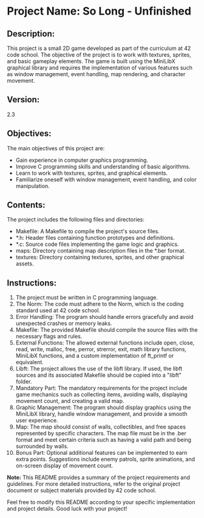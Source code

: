 # Project Name: So Long - Unfinished

## Description:
This project is a small 2D game developed as part of the curriculum at 42 code school. The objective of the project is to work with textures, sprites, and basic gameplay elements. The game is built using the MiniLibX graphical library and requires the implementation of various features such as window management, event handling, map rendering, and character movement.

## Version:
2.3

## Objectives:
The main objectives of this project are:
- Gain experience in computer graphics programming.
- Improve C programming skills and understanding of basic algorithms.
- Learn to work with textures, sprites, and graphical elements.
- Familiarize oneself with window management, event handling, and color manipulation.

## Contents:
The project includes the following files and directories:
- Makefile: A Makefile to compile the project's source files.
- *.h: Header files containing function prototypes and definitions.
- *.c: Source code files implementing the game logic and graphics.
- maps: Directory containing map description files in the *.ber format.
- textures: Directory containing textures, sprites, and other graphical assets.

## Instructions:
1. The project must be written in C programming language.
2. The Norm: The code must adhere to the Norm, which is the coding standard used at 42 code school.
3. Error Handling: The program should handle errors gracefully and avoid unexpected crashes or memory leaks.
4. Makefile: The provided Makefile should compile the source files with the necessary flags and rules.
5. External Functions: The allowed external functions include open, close, read, write, malloc, free, perror, strerror, exit, math library functions, MiniLibX functions, and a custom implementation of ft_printf or equivalent.
6. Libft: The project allows the use of the libft library. If used, the libft sources and its associated Makefile should be copied into a "libft" folder.
7. Mandatory Part: The mandatory requirements for the project include game mechanics such as collecting items, avoiding walls, displaying movement count, and creating a valid map.
8. Graphic Management: The program should display graphics using the MiniLibX library, handle window management, and provide a smooth user experience.
9. Map: The map should consist of walls, collectibles, and free spaces represented by specific characters. The map file must be in the .ber format and meet certain criteria such as having a valid path and being surrounded by walls.
10. Bonus Part: Optional additional features can be implemented to earn extra points. Suggestions include enemy patrols, sprite animations, and on-screen display of movement count.

**Note:** This README provides a summary of the project requirements and guidelines. For more detailed instructions, refer to the original project document or subject materials provided by 42 code school.

Feel free to modify this README according to your specific implementation and project details. Good luck with your project!
